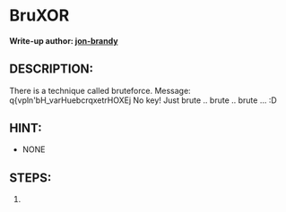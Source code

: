 # BruXOR
#### Write-up author: [jon-brandy](https://github.com/jon-brandy)
## DESCRIPTION:
There is a technique called bruteforce. Message: q{vpln'bH_varHuebcrqxetrHOXEj No key! Just brute .. brute .. brute ... :D
## HINT:
- NONE
## STEPS:
1. 
